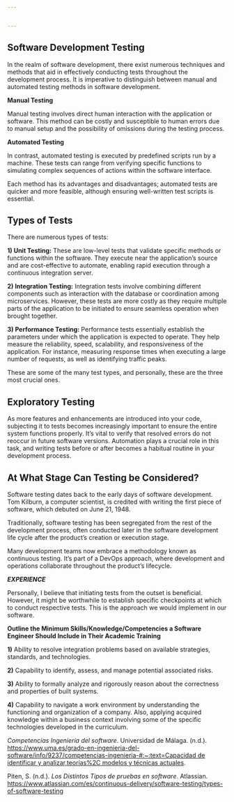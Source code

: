```yaml
---


---
```


<h2 id="software-development-testing">Software Development Testing</h2>
<p>In the realm of software development, there exist numerous techniques and methods that aid in effectively conducting tests throughout the development process. It is imperative to distinguish between manual and automated testing methods in software development.</p>
<p><strong>Manual Testing</strong></p>
<p>Manual testing involves direct human interaction with the application or software. This method can be costly and susceptible to human errors due to manual setup and the possibility of omissions during the testing process.</p>
<p><strong>Automated Testing</strong></p>
<p>In contrast, automated testing is executed by predefined scripts run by a machine. These tests can range from verifying specific functions to simulating complex sequences of actions within the software interface.</p>
<p>Each method has its advantages and disadvantages; automated tests are quicker and more feasible, although ensuring well-written test scripts is essential.</p>
<h2 id="types-of-tests">Types of Tests</h2>
<p>There are numerous types of tests:</p>
<p><strong>1) Unit Testing:</strong> These are low-level tests that validate specific methods or functions within the software. They execute near the application’s source and are cost-effective to automate, enabling rapid execution through a continuous integration server.</p>
<p><strong>2) Integration Testing:</strong> Integration tests involve combining different components such as interaction with the database or coordination among microservices. However, these tests are more costly as they require multiple parts of the application to be initiated to ensure seamless operation when brought together.</p>
<p><strong>3) Performance Testing:</strong> Performance tests essentially establish the parameters under which the application is expected to operate. They help measure the reliability, speed, scalability, and responsiveness of the application. For instance, measuring response times when executing a large number of requests, as well as identifying traffic peaks.</p>
<p>These are some of the many test types, and personally, these are the three most crucial ones.</p>
<h2 id="exploratory-testing">Exploratory Testing</h2>
<p>As more features and enhancements are introduced into your code, subjecting it to tests becomes increasingly important to ensure the entire system functions properly. It’s vital to verify that resolved errors do not reoccur in future software versions. Automation plays a crucial role in this task, and writing tests before or after becomes a habitual routine in your development process.</p>
<h2 id="at-what-stage-can-testing-be-considered">At What Stage Can Testing be Considered?</h2>
<p>Software testing dates back to the early days of software development. Tom Kilburn, a computer scientist, is credited with writing the first piece of software, which debuted on June 21, 1948.</p>
<p>Traditionally, software testing has been segregated from the rest of the development process, often conducted later in the software development life cycle after the product’s creation or execution stage.</p>
<p>Many development teams now embrace a methodology known as continuous testing. It’s part of a DevOps approach, where development and operations collaborate throughout the product’s lifecycle.</p>
<p><em><strong>EXPERIENCE</strong></em></p>
<p>Personally, I believe that initiating tests from the outset is beneficial. However, it might be worthwhile to establish specific checkpoints at which to conduct respective tests. This is the approach we would implement in our software.</p>
<p><strong>Outline the Minimum Skills/Knowledge/Competencies a Software Engineer Should Include in Their Academic Training</strong></p>
<p><strong>1)</strong> Ability to resolve integration problems based on available strategies, standards, and technologies.</p>
<p><strong>2)</strong> Capability to identify, assess, and manage potential associated risks.</p>
<p><strong>3)</strong> Ability to formally analyze and rigorously reason about the correctness and properties of built systems.</p>
<p><strong>4)</strong> Capability to navigate a work environment by understanding the functioning and organization of a company. Also, applying acquired knowledge within a business context involving some of the specific technologies developed in the curriculum.</p>
<p><em>Competencias Ingeniería del software</em>. Universidad de Málaga. (n.d.). <a href="https://www.uma.es/grado-en-ingenieria-del-software/info/9237/competencias-ingenieria-#:~:text=Capacidad%20de%20identificar%20y%20analizar,teor%C3%ADas%2C%20modelos%20y%20t%C3%A9cnicas%20actuales">https://www.uma.es/grado-en-ingenieria-del-software/info/9237/competencias-ingenieria-#:~:text=Capacidad de identificar y analizar,teorías%2C modelos y técnicas actuales</a>.</p>
<p>Piten, S. (n.d.). <em>Los Distintos Tipos de pruebas en software</em>. Atlassian. <a href="https://www.atlassian.com/es/continuous-delivery/software-testing/types-of-software-testing">https://www.atlassian.com/es/continuous-delivery/software-testing/types-of-software-testing</a></p>

